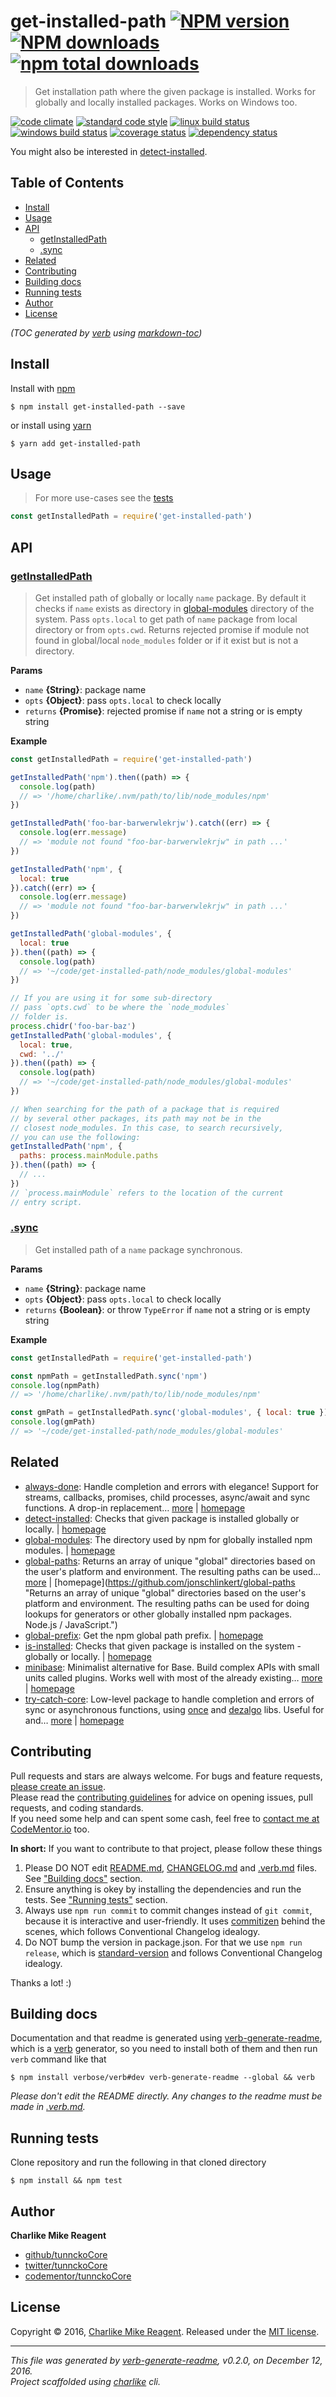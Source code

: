 # get-installed-path [![NPM version](https://img.shields.io/npm/v/get-installed-path.svg?style=flat)](https://www.npmjs.com/package/get-installed-path) [![NPM downloads](https://img.shields.io/npm/dm/get-installed-path.svg?style=flat)](https://npmjs.org/package/get-installed-path) [![npm total downloads][downloads-img]][downloads-url]

> Get installation path where the given package is installed. Works for globally and locally installed packages. Works on Windows too.

[![code climate][codeclimate-img]][codeclimate-url] 
[![standard code style][standard-img]][standard-url] 
[![linux build status][travis-img]][travis-url] 
[![windows build status][appveyor-img]][appveyor-url] 
[![coverage status][coveralls-img]][coveralls-url] 
[![dependency status][david-img]][david-url]

You might also be interested in [detect-installed](https://github.com/tunnckocore/detect-installed#readme).

## Table of Contents
- [Install](#install)
- [Usage](#usage)
- [API](#api)
  * [getInstalledPath](#getinstalledpath)
  * [.sync](#sync)
- [Related](#related)
- [Contributing](#contributing)
- [Building docs](#building-docs)
- [Running tests](#running-tests)
- [Author](#author)
- [License](#license)

_(TOC generated by [verb](https://github.com/verbose/verb) using [markdown-toc](https://github.com/jonschlinkert/markdown-toc))_

## Install
Install with [npm](https://www.npmjs.com/)

```
$ npm install get-installed-path --save
```

or install using [yarn](https://yarnpkg.com)

```
$ yarn add get-installed-path
```

## Usage
> For more use-cases see the [tests](test.js)

```js
const getInstalledPath = require('get-installed-path')
```

## API

### [getInstalledPath](index.js#L82)
> Get installed path of globally or locally `name` package. By default it checks if `name` exists as directory in [global-modules][] directory of the system. Pass `opts.local` to get path of `name` package from local directory or from `opts.cwd`. Returns rejected promise if module not found in global/local `node_modules` folder or if it exist but is not a directory.

**Params**

* `name` **{String}**: package name    
* `opts` **{Object}**: pass `opts.local` to check locally    
* `returns` **{Promise}**: rejected promise if `name` not a string or is empty string  

**Example**

```js
const getInstalledPath = require('get-installed-path')

getInstalledPath('npm').then((path) => {
  console.log(path)
  // => '/home/charlike/.nvm/path/to/lib/node_modules/npm'
})

getInstalledPath('foo-bar-barwerwlekrjw').catch((err) => {
  console.log(err.message)
  // => 'module not found "foo-bar-barwerwlekrjw" in path ...'
})

getInstalledPath('npm', {
  local: true
}).catch((err) => {
  console.log(err.message)
  // => 'module not found "foo-bar-barwerwlekrjw" in path ...'
})

getInstalledPath('global-modules', {
  local: true
}).then((path) => {
  console.log(path)
  // => '~/code/get-installed-path/node_modules/global-modules'
})

// If you are using it for some sub-directory
// pass `opts.cwd` to be where the `node_modules`
// folder is.
process.chidr('foo-bar-baz')
getInstalledPath('global-modules', {
  local: true,
  cwd: '../'
}).then((path) => {
  console.log(path)
  // => '~/code/get-installed-path/node_modules/global-modules'
})

// When searching for the path of a package that is required
// by several other packages, its path may not be in the
// closest node_modules. In this case, to search recursively,
// you can use the following:
getInstalledPath('npm', {
  paths: process.mainModule.paths
}).then((path) => {
  // ...
})
// `process.mainModule` refers to the location of the current
// entry script.
```

### [.sync](index.js#L136)
> Get installed path of a `name` package synchronous.

**Params**

* `name` **{String}**: package name    
* `opts` **{Object}**: pass `opts.local` to check locally    
* `returns` **{Boolean}**: or throw `TypeError` if `name` not a string or is empty string  

**Example**

```js
const getInstalledPath = require('get-installed-path')

const npmPath = getInstalledPath.sync('npm')
console.log(npmPath)
// => '/home/charlike/.nvm/path/to/lib/node_modules/npm'

const gmPath = getInstalledPath.sync('global-modules', { local: true })
console.log(gmPath)
// => '~/code/get-installed-path/node_modules/global-modules'
```

## Related
- [always-done](https://www.npmjs.com/package/always-done): Handle completion and errors with elegance! Support for streams, callbacks, promises, child processes, async/await and sync functions. A drop-in replacement… [more](https://github.com/hybridables/always-done#readme) | [homepage](https://github.com/hybridables/always-done#readme "Handle completion and errors with elegance! Support for streams, callbacks, promises, child processes, async/await and sync functions. A drop-in replacement for [async-done][] - pass 100% of its tests plus more")
- [detect-installed](https://www.npmjs.com/package/detect-installed): Checks that given package is installed globally or locally. | [homepage](https://github.com/tunnckocore/detect-installed#readme "Checks that given package is installed globally or locally.")
- [global-modules](https://www.npmjs.com/package/global-modules): The directory used by npm for globally installed npm modules. | [homepage](https://github.com/jonschlinkert/global-modules "The directory used by npm for globally installed npm modules.")
- [global-paths](https://www.npmjs.com/package/global-paths): Returns an array of unique "global" directories based on the user's platform and environment. The resulting paths can be used… [more](https://github.com/jonschlinkert/global-paths) | [homepage](https://github.com/jonschlinkert/global-paths "Returns an array of unique "global" directories based on the user's platform and environment. The resulting paths can be used for doing lookups for generators or other globally installed npm packages. Node.js / JavaScript.")
- [global-prefix](https://www.npmjs.com/package/global-prefix): Get the npm global path prefix. | [homepage](https://github.com/jonschlinkert/global-prefix "Get the npm global path prefix.")
- [is-installed](https://www.npmjs.com/package/is-installed): Checks that given package is installed on the system - globally or locally. | [homepage](https://github.com/tunnckoCore/is-installed#readme "Checks that given package is installed on the system - globally or locally.")
- [minibase](https://www.npmjs.com/package/minibase): Minimalist alternative for Base. Build complex APIs with small units called plugins. Works well with most of the already existing… [more](https://github.com/node-minibase/minibase#readme) | [homepage](https://github.com/node-minibase/minibase#readme "Minimalist alternative for Base. Build complex APIs with small units called plugins. Works well with most of the already existing [base][] plugins.")
- [try-catch-core](https://www.npmjs.com/package/try-catch-core): Low-level package to handle completion and errors of sync or asynchronous functions, using [once][] and [dezalgo][] libs. Useful for and… [more](https://github.com/hybridables/try-catch-core#readme) | [homepage](https://github.com/hybridables/try-catch-core#readme "Low-level package to handle completion and errors of sync or asynchronous functions, using [once][] and [dezalgo][] libs. Useful for and used in higher-level libs such as [always-done][] to handle completion of anything.")

## Contributing
Pull requests and stars are always welcome. For bugs and feature requests, [please create an issue](https://github.com/tunnckoCore/get-installed-path/issues/new).  
Please read the [contributing guidelines](CONTRIBUTING.md) for advice on opening issues, pull requests, and coding standards.  
If you need some help and can spent some cash, feel free to [contact me at CodeMentor.io](https://www.codementor.io/tunnckocore?utm_source=github&utm_medium=button&utm_term=tunnckocore&utm_campaign=github) too.

**In short:** If you want to contribute to that project, please follow these things

1. Please DO NOT edit [README.md](README.md), [CHANGELOG.md](CHANGELOG.md) and [.verb.md](.verb.md) files. See ["Building docs"](#building-docs) section.
2. Ensure anything is okey by installing the dependencies and run the tests. See ["Running tests"](#running-tests) section.
3. Always use `npm run commit` to commit changes instead of `git commit`, because it is interactive and user-friendly. It uses [commitizen][] behind the scenes, which follows Conventional Changelog idealogy.
4. Do NOT bump the version in package.json. For that we use `npm run release`, which is [standard-version][] and follows Conventional Changelog idealogy.

Thanks a lot! :)

## Building docs
Documentation and that readme is generated using [verb-generate-readme][], which is a [verb][] generator, so you need to install both of them and then run `verb` command like that

```
$ npm install verbose/verb#dev verb-generate-readme --global && verb
```

_Please don't edit the README directly. Any changes to the readme must be made in [.verb.md](.verb.md)._

## Running tests
Clone repository and run the following in that cloned directory

```
$ npm install && npm test
```

## Author
**Charlike Mike Reagent**

+ [github/tunnckoCore](https://github.com/tunnckoCore)
+ [twitter/tunnckoCore](http://twitter.com/tunnckoCore)
+ [codementor/tunnckoCore](https://codementor.io/tunnckoCore)

## License
Copyright © 2016, [Charlike Mike Reagent](http://i.am.charlike.online). Released under the [MIT license](LICENSE).

***

_This file was generated by [verb-generate-readme](https://github.com/verbose/verb-generate-readme), v0.2.0, on December 12, 2016._  
_Project scaffolded using [charlike][] cli._

[always-done]: https://github.com/hybridables/always-done
[async-done]: https://github.com/gulpjs/async-done
[base]: https://github.com/node-base/base
[charlike]: https://github.com/tunnckocore/charlike
[commitizen]: https://github.com/commitizen/cz-cli
[dezalgo]: https://github.com/npm/dezalgo
[global-modules]: https://github.com/jonschlinkert/global-modules
[once]: https://github.com/isaacs/once
[standard-version]: https://github.com/conventional-changelog/standard-version
[verb-generate-readme]: https://github.com/verbose/verb-generate-readme
[verb]: https://github.com/verbose/verb

[downloads-url]: https://www.npmjs.com/package/get-installed-path
[downloads-img]: https://img.shields.io/npm/dt/get-installed-path.svg

[codeclimate-url]: https://codeclimate.com/github/tunnckoCore/get-installed-path
[codeclimate-img]: https://img.shields.io/codeclimate/github/tunnckoCore/get-installed-path.svg

[travis-url]: https://travis-ci.org/tunnckoCore/get-installed-path
[travis-img]: https://img.shields.io/travis/tunnckoCore/get-installed-path/master.svg?label=linux

[appveyor-url]: https://ci.appveyor.com/project/tunnckoCore/get-installed-path
[appveyor-img]: https://img.shields.io/appveyor/ci/tunnckoCore/get-installed-path/master.svg?label=windows

[coveralls-url]: https://coveralls.io/r/tunnckoCore/get-installed-path
[coveralls-img]: https://img.shields.io/coveralls/tunnckoCore/get-installed-path.svg

[david-url]: https://david-dm.org/tunnckoCore/get-installed-path
[david-img]: https://img.shields.io/david/tunnckoCore/get-installed-path.svg

[standard-url]: https://github.com/feross/standard
[standard-img]: https://img.shields.io/badge/code%20style-standard-brightgreen.svg

